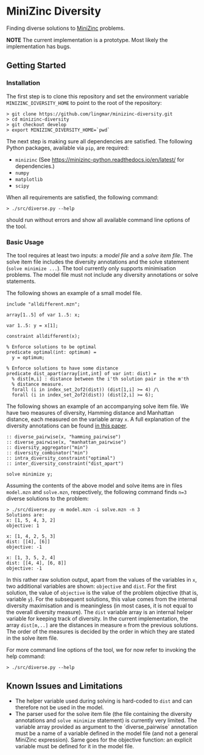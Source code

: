 # MiniZinc Diversity

Finding diverse solutions to [MiniZinc](https://www.minizinc.org/) problems.

**NOTE** The current implementation is a prototype. Most likely the
implementation has bugs.

## Getting Started

### Installation

The first step is to clone this repository and set the environment variable
`MINIZINC_DIVERSITY_HOME` to point to the root of the repository:

```
> git clone https://github.com/lingmar/minizinc-diversity.git
> cd minizinc-diversity
> git checkout develop
> export MINIZINC_DIVERSITY_HOME=`pwd`
```

The next step is making sure all dependencies are satisfied. The following
Python packages, available via `pip`, are required:

* `minizinc` (See https://minizinc-python.readthedocs.io/en/latest/ for dependencies.)
* `numpy`
* `matplotlib`
* `scipy`

When all requirements are satisfied, the following command:

```
> ./src/diverse.py --help
```

should run without errors and show all available command line options of the
tool.

### Basic Usage

The tool requires at least two inputs: a *model file* and a *solve item file*.
The solve item file includes the diversity annotations and the solve statement
(`solve minimize ...`). The tool currently only supports minimisation problems.
The model file must not include any diversity annotations or solve statements.

The following shows an example of a small model file.

```
include "alldifferent.mzn";

array[1..5] of var 1..5: x;

var 1..5: y = x[1];

constraint alldifferent(x);

% Enforce solutions to be optimal
predicate optimal(int: optimum) =
  y = optimum;

% Enforce solutions to have some distance
predicate dist_apart(array[int,int] of var int: dist) =
  % dist[m,i] : distance between the i'th solution pair in the m'th
  % distance measure.
  forall (i in index_set_2of2(dist)) (dist[1,i] >= 4) /\
  forall (i in index_set_2of2(dist)) (dist[2,i] >= 6);
```

The following shows an example of an accompanying solve item file. We have two
measures of diversity, Hamming distance and Manhattan distance, each measured on
the variable array `x`. A full explanation of the diversity annotations can be
found [in this paper](https://aaai.org/ojs/index.php/AAAI/article/view/5512).

```
:: diverse_pairwise(x, "hamming_pairwise")
:: diverse_pairwise(x, "manhattan_pairwise")
:: diversity_aggregator("min")
:: diversity_combinator("min")
:: intra_diversity_constraint("optimal")
:: inter_diversity_constraint("dist_apart")

solve minimize y;
```

Assuming the contents of the above model and solve items are in files
`model.mzn` and `solve.mzn`, respectively, the following command finds `n=3`
diverse solutions to the problem:

```
> ./src/diverse.py -m model.mzn -i solve.mzn -n 3
Solutions are:
x: [1, 5, 4, 3, 2]
objective: 1

x: [1, 4, 2, 5, 3]
dist: [[4], [6]]
objective: -1

x: [1, 3, 5, 2, 4]
dist: [[4, 4], [6, 8]]
objective: -1
```

In this rather raw solution output, apart from the values of the variables in
`x`, two additional variables are shown: `objective` and `dist`. For the first
solution, the value of `objective` is the value of the problem objective (that
is, variable `y`). For the subsequent solutions, this value comes from the
internal diversity maximisation and is meaningless (in most cases, it is not
equal to the overall diversity measure). The `dist` variable array is an
internal helper variable for keeping track of diversity. In the current
implementation, the array `dist[m,..]` are the distances in measure `m` from the
previous solutions. The order of the measures is decided by the order in which
they are stated in the solve item file.

For more command line options of the tool, we for now refer to invoking the help
command:

```
> ./src/diverse.py --help
```

## Known Issues and Limitations

* The helper variable used during solving is hard-coded to `dist` and can
  therefore not be used in the model.
* The parser used for the solve item file (the file containing the diversity
  annotations and `solve minimize` statement) is currently very limited. The
  variable array provided as argument to the ´diverse_pairwise´ annotation must
  be a name of a variable defined in the model file (and not a general MiniZinc
  expression). Same goes for the objective function: an explicit variable must
  be defined for it in the model file.
